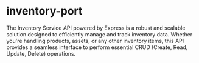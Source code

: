 # inventory-port
The Inventory Service API powered by Express is a robust and scalable solution designed to efficiently manage and track inventory data. Whether you're handling products, assets, or any other inventory items, this API provides a seamless interface to perform essential CRUD (Create, Read, Update, Delete) operations.
